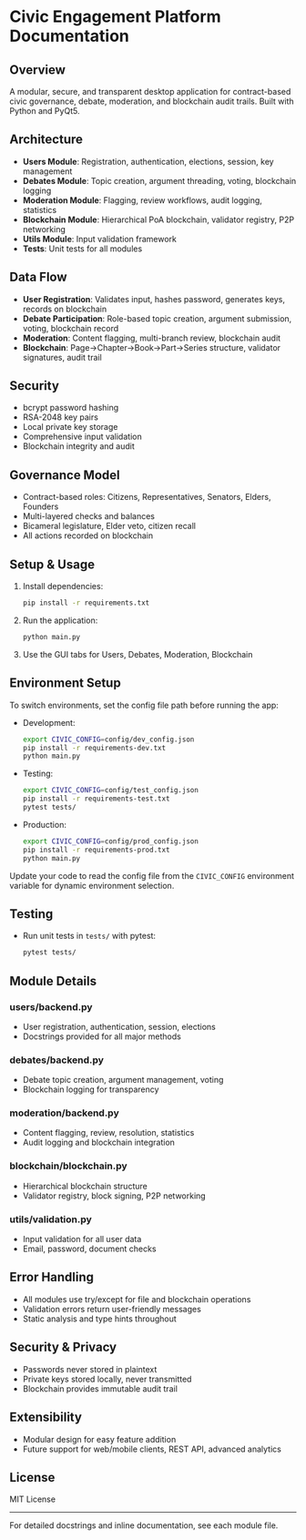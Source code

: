 # Civic Engagement Platform Documentation

## Overview
A modular, secure, and transparent desktop application for contract-based civic governance, debate, moderation, and blockchain audit trails. Built with Python and PyQt5.

## Architecture
- **Users Module**: Registration, authentication, elections, session, key management
- **Debates Module**: Topic creation, argument threading, voting, blockchain logging
- **Moderation Module**: Flagging, review workflows, audit logging, statistics
- **Blockchain Module**: Hierarchical PoA blockchain, validator registry, P2P networking
- **Utils Module**: Input validation framework
- **Tests**: Unit tests for all modules

## Data Flow
- **User Registration**: Validates input, hashes password, generates keys, records on blockchain
- **Debate Participation**: Role-based topic creation, argument submission, voting, blockchain record
- **Moderation**: Content flagging, multi-branch review, blockchain audit
- **Blockchain**: Page→Chapter→Book→Part→Series structure, validator signatures, audit trail

## Security
- bcrypt password hashing
- RSA-2048 key pairs
- Local private key storage
- Comprehensive input validation
- Blockchain integrity and audit

## Governance Model
- Contract-based roles: Citizens, Representatives, Senators, Elders, Founders
- Multi-layered checks and balances
- Bicameral legislature, Elder veto, citizen recall
- All actions recorded on blockchain

## Setup & Usage
1. Install dependencies:
   ```bash
   pip install -r requirements.txt
   ```
2. Run the application:
   ```bash
   python main.py
   ```
3. Use the GUI tabs for Users, Debates, Moderation, Blockchain

## Environment Setup

To switch environments, set the config file path before running the app:

- Development:
  ```bash
  export CIVIC_CONFIG=config/dev_config.json
  pip install -r requirements-dev.txt
  python main.py
  ```
- Testing:
  ```bash
  export CIVIC_CONFIG=config/test_config.json
  pip install -r requirements-test.txt
  pytest tests/
  ```
- Production:
  ```bash
  export CIVIC_CONFIG=config/prod_config.json
  pip install -r requirements-prod.txt
  python main.py
  ```

Update your code to read the config file from the `CIVIC_CONFIG` environment variable for dynamic environment selection.

## Testing
- Run unit tests in `tests/` with pytest:
   ```bash
   pytest tests/
   ```

## Module Details
### users/backend.py
- User registration, authentication, session, elections
- Docstrings provided for all major methods

### debates/backend.py
- Debate topic creation, argument management, voting
- Blockchain logging for transparency

### moderation/backend.py
- Content flagging, review, resolution, statistics
- Audit logging and blockchain integration

### blockchain/blockchain.py
- Hierarchical blockchain structure
- Validator registry, block signing, P2P networking

### utils/validation.py
- Input validation for all user data
- Email, password, document checks

## Error Handling
- All modules use try/except for file and blockchain operations
- Validation errors return user-friendly messages
- Static analysis and type hints throughout

## Security & Privacy
- Passwords never stored in plaintext
- Private keys stored locally, never transmitted
- Blockchain provides immutable audit trail

## Extensibility
- Modular design for easy feature addition
- Future support for web/mobile clients, REST API, advanced analytics

## License
MIT License

---
For detailed docstrings and inline documentation, see each module file.
